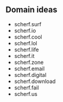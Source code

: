 ## Domain ideas

- scherf.surf
- scherf.io
- scherf.cool
- scherf.lol
- scherf.life
- scherf.it
- scherf.zone
- scherf.email
- scherf.digital
- scherf.download
- scherf.fail
- scherf.us